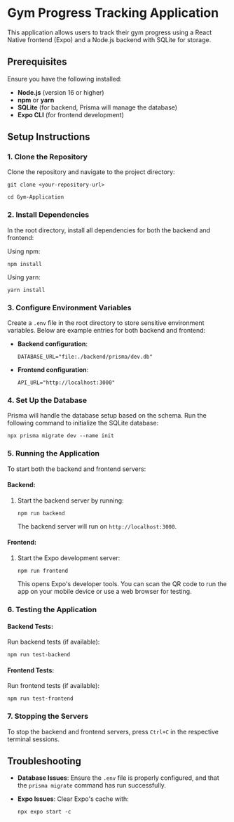 Gym Progress Tracking Application
=================================

This application allows users to track their gym progress using a React Native frontend (Expo) and a Node.js backend with SQLite for storage.

Prerequisites
-------------

Ensure you have the following installed:

-   **Node.js** (version 16 or higher)
-   **npm** or **yarn**
-   **SQLite** (for backend, Prisma will manage the database)
-   **Expo CLI** (for frontend development)

Setup Instructions
------------------

### 1\. **Clone the Repository**

Clone the repository and navigate to the project directory:

`git clone <your-repository-url>`

`cd Gym-Application`

### 2\. **Install Dependencies**

In the root directory, install all dependencies for both the backend and frontend:

Using npm:

`npm install`

Using yarn:

`yarn install`

### 3\. **Configure Environment Variables**

Create a `.env` file in the root directory to store sensitive environment variables. Below are example entries for both backend and frontend:

-   **Backend configuration**:

    `DATABASE_URL="file:./backend/prisma/dev.db"`

-   **Frontend configuration**:

    `API_URL="http://localhost:3000"`

### 4\. **Set Up the Database**

Prisma will handle the database setup based on the schema. Run the following command to initialize the SQLite database:

`npx prisma migrate dev --name init`

### 5\. **Running the Application**

To start both the backend and frontend servers:

#### Backend:

1.  Start the backend server by running:

    `npm run backend`

    The backend server will run on `http://localhost:3000`.

#### Frontend:

1.  Start the Expo development server:

    `npm run frontend`

    This opens Expo's developer tools. You can scan the QR code to run the app on your mobile device or use a web browser for testing.

### 6\. **Testing the Application**

#### Backend Tests:

Run backend tests (if available):

`npm run test-backend`

#### Frontend Tests:

Run frontend tests (if available):

`npm run test-frontend`

### 7\. **Stopping the Servers**

To stop the backend and frontend servers, press `Ctrl+C` in the respective terminal sessions.

Troubleshooting
---------------

-   **Database Issues**: Ensure the `.env` file is properly configured, and that the `prisma migrate` command has run successfully.

-   **Expo Issues**: Clear Expo's cache with:

    `npx expo start -c`